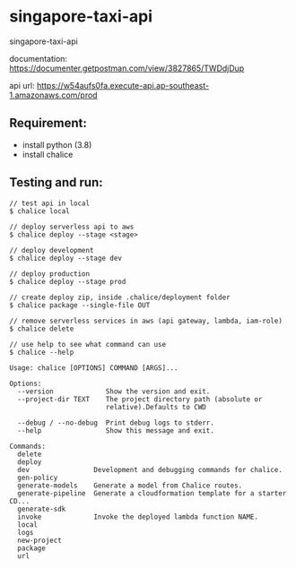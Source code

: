# singapore-taxi-api

singapore-taxi-api

documentation: https://documenter.getpostman.com/view/3827865/TWDdjDup

api url: https://w54aufs0fa.execute-api.ap-southeast-1.amazonaws.com/prod

## Requirement:

- install python (3.8)
- install chalice

## Testing and run:

```
// test api in local
$ chalice local

// deploy serverless api to aws
$ chalice deploy --stage <stage>

// deploy development
$ chalice deploy --stage dev

// deploy production
$ chalice deploy --stage prod

// create deploy zip, inside .chalice/deployment folder
$ chalice package --single-file OUT

// remove serverless services in aws (api gateway, lambda, iam-role)
$ chalice delete

// use help to see what command can use
$ chalice --help

Usage: chalice [OPTIONS] COMMAND [ARGS]...

Options:
  --version             Show the version and exit.
  --project-dir TEXT    The project directory path (absolute or
                        relative).Defaults to CWD

  --debug / --no-debug  Print debug logs to stderr.
  --help                Show this message and exit.

Commands:
  delete
  deploy
  dev                Development and debugging commands for chalice.
  gen-policy
  generate-models    Generate a model from Chalice routes.
  generate-pipeline  Generate a cloudformation template for a starter CD...
  generate-sdk
  invoke             Invoke the deployed lambda function NAME.
  local
  logs
  new-project
  package
  url
```
